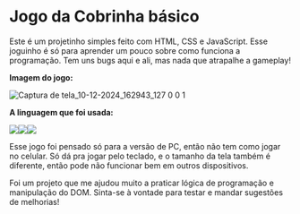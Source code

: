 # Jogo da Cobrinha básico
Este é um projetinho simples feito com HTML, CSS e JavaScript. Esse joguinho é só para aprender um pouco sobre como funciona a programação. Tem uns bugs aqui e ali, mas nada que atrapalhe a gameplay!

**Imagem do jogo:**

![Captura de tela_10-12-2024_162943_127 0 0 1](https://github.com/user-attachments/assets/aa6d9363-2260-4f41-bce6-60dbba00c7d0)

**A linguagem que foi usada:**
<div style="display:flex;" align="left">
  <img src="https://img.shields.io/badge/HTML5-E34F26?style=for-the-badge&logo=html5&logoColor=white"/>
  <img src="https://img.shields.io/badge/CSS3-1572B6?style=for-the-badge&logo=css3&logoColor=white"/>
  <img src="https://img.shields.io/badge/JavaScript-F7DF1E?style=for-the-badge&logo=javascript&logoColor=black"/>
</div>

<p>Esse jogo foi pensado só para a versão de PC, então não tem como jogar no celular. Só dá pra jogar pelo teclado, e o tamanho da tela também é diferente, então pode não funcionar bem em outros dispositivos.</p>

<p>Foi um projeto que me ajudou muito a praticar lógica de programação e manipulação do DOM. Sinta-se à vontade para testar e mandar sugestões de melhorias!</p>



